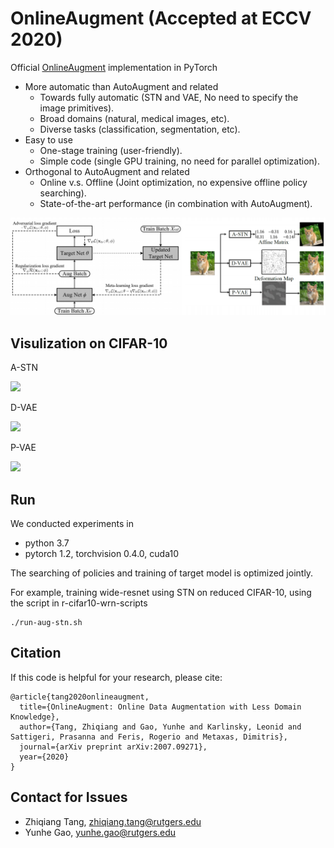 # OnlineAugment (Accepted at ECCV 2020)

Official [OnlineAugment](https://arxiv.org/abs/2007.09271) implementation in PyTorch

- More automatic than AutoAugment and related 
  - Towards fully automatic (STN and VAE, No need to specify the image primitives). 
  - Broad domains (natural, medical images, etc). 
  - Diverse tasks (classification, segmentation, etc). 
- Easy to use 
  - One-stage training (user-friendly). 
  - Simple code (single GPU training, no need for parallel optimization). 
- Orthogonal to AutoAugment and related 
  - Online v.s. Offline (Joint optimization, no expensive offline policy searching). 
  - State-of-the-art performance (in combination with AutoAugment). 
  
 ![](./vis/framework.png)

## Visulization on CIFAR-10

A-STN

![](./vis/STN.gif)

D-VAE

![](./vis/deform.gif)

P-VAE

![](./vis/deform.gif)

## Run
We conducted experiments in
- python 3.7
- pytorch 1.2, torchvision 0.4.0, cuda10

The searching of policies and training of target model is optimized jointly. 

For example, training wide-resnet using STN on reduced CIFAR-10, using the script in r-cifar10-wrn-scripts

```
./run-aug-stn.sh
```


## Citation
If this code is helpful for your research, please cite:

```
@article{tang2020onlineaugment,
  title={OnlineAugment: Online Data Augmentation with Less Domain Knowledge},
  author={Tang, Zhiqiang and Gao, Yunhe and Karlinsky, Leonid and Sattigeri, Prasanna and Feris, Rogerio and Metaxas, Dimitris},
  journal={arXiv preprint arXiv:2007.09271},
  year={2020}
}
```

## Contact for Issues
- Zhiqiang Tang, zhiqiang.tang@rutgers.edu
- Yunhe Gao, yunhe.gao@rutgers.edu
